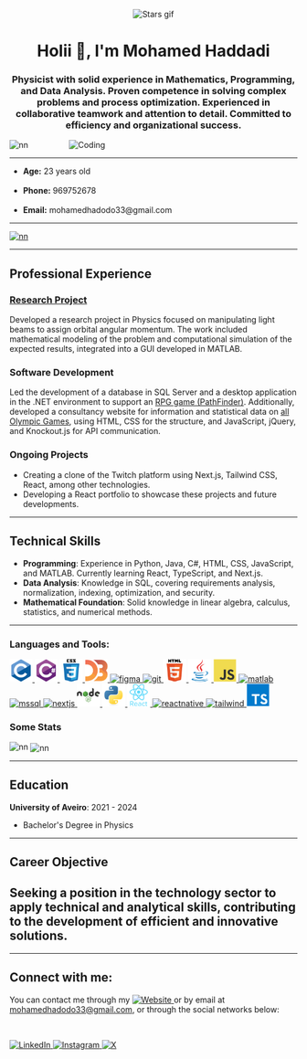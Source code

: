 
<p align="center">
  <img height = "300" width="1000" src="https://giffiles.alphacoders.com/144/14469.gif" alt="Stars gif">
</p>
<h1 align="center">Holii 👋, I'm Mohamed Haddadi</h1>
<h3 align="center">Physicist with solid experience in Mathematics, Programming, and Data Analysis. Proven competence in solving complex problems and process optimization. Experienced in collaborative teamwork and attention to detail. Committed to efficiency and organizational success.</h3>

<img align="right" alt="Coding" width="400" src="https://media3.giphy.com/media/v1.Y2lkPTc5MGI3NjExM2R1Z3RuODVhb2pnbTl6cHIxcXBtbjZxcXY2eGpjaGd3YmVsdTQxMyZlcD12MV9pbnRlcm5hbF9naWZfYnlfaWQmY3Q9Zw/qgQUggAC3Pfv687qPC/giphy.webp">

<p align="left"> <img src="https://komarev.com/ghpvc/?username=mohaamedl&label=Profile%20views&color=0e75b6&style=flat" alt="nn" /> </p>
<hr>
<ul>
        <li><strong>Age:</strong> 23 years old</li><br>
        <li><strong>Phone:</strong> 969752678</li><br>
        <li><strong>Email:</strong> mohamedhadodo33@gmail.com</li>
</ul>
<hr> 
<p align="left"> <a href="https://github.com/ryo-ma/github-profile-trophy"><img src="https://github-profile-trophy.vercel.app/?username=mohaamedl" alt="nn" /></a> </p>






---

## Professional Experience

### [Research Project](https://github.com/Mohaamedl/Physics-Project)
Developed a research project in Physics focused on manipulating light beams to assign orbital angular momentum. The work included mathematical modeling of the problem and computational simulation of the expected results, integrated into a GUI developed in MATLAB.

### Software Development
Led the development of a database in SQL Server and a desktop application in the .NET environment to support an [RPG game (PathFinder)](https://github.com/Mohaamedl/DB-project). Additionally, developed a consultancy website for information and statistical data on [all Olympic Games](https://github.com/Mohaamedl/Projeto_ITW), using HTML, CSS for the structure, and JavaScript, jQuery, and Knockout.js for API communication.

### Ongoing Projects
- Creating a clone of the Twitch platform using Next.js, Tailwind CSS, React, among other technologies.
- Developing a React portfolio to showcase these projects and future developments.

---

## Technical Skills
- **Programming**: Experience in Python, Java, C#, HTML, CSS, JavaScript, and MATLAB. Currently learning React, TypeScript, and Next.js.
- **Data Analysis**: Knowledge in SQL, covering requirements analysis, normalization, indexing, optimization, and security.
- **Mathematical Foundation**: Solid knowledge in linear algebra, calculus, statistics, and numerical methods.

---
<h3 align="left">Languages and Tools:</h3>
<p align="left"> <a href="https://www.cprogramming.com/" target="_blank" rel="noreferrer"> <img src="https://raw.githubusercontent.com/devicons/devicon/master/icons/c/c-original.svg" alt="c" width="40" height="40"/> </a> <a href="https://www.w3schools.com/cs/" target="_blank" rel="noreferrer"> <img src="https://raw.githubusercontent.com/devicons/devicon/master/icons/csharp/csharp-original.svg" alt="csharp" width="40" height="40"/> </a> <a href="https://www.w3schools.com/css/" target="_blank" rel="noreferrer"> <img src="https://raw.githubusercontent.com/devicons/devicon/master/icons/css3/css3-original-wordmark.svg" alt="css3" width="40" height="40"/> </a> <a href="https://d3js.org/" target="_blank" rel="noreferrer"> <img src="https://raw.githubusercontent.com/devicons/devicon/master/icons/d3js/d3js-original.svg" alt="d3js" width="40" height="40"/> </a> <a href="https://www.figma.com/" target="_blank" rel="noreferrer"> <img src="https://www.vectorlogo.zone/logos/figma/figma-icon.svg" alt="figma" width="40" height="40"/> </a> <a href="https://git-scm.com/" target="_blank" rel="noreferrer"> <img src="https://www.vectorlogo.zone/logos/git-scm/git-scm-icon.svg" alt="git" width="40" height="40"/> </a> <a href="https://www.w3.org/html/" target="_blank" rel="noreferrer"> <img src="https://raw.githubusercontent.com/devicons/devicon/master/icons/html5/html5-original-wordmark.svg" alt="html5" width="40" height="40"/> </a> <a href="https://www.java.com" target="_blank" rel="noreferrer"> <img src="https://raw.githubusercontent.com/devicons/devicon/master/icons/java/java-original.svg" alt="java" width="40" height="40"/> </a> <a href="https://developer.mozilla.org/en-US/docs/Web/JavaScript" target="_blank" rel="noreferrer"> <img src="https://raw.githubusercontent.com/devicons/devicon/master/icons/javascript/javascript-original.svg" alt="javascript" width="40" height="40"/> </a> <a href="https://www.mathworks.com/" target="_blank" rel="noreferrer"> <img src="https://upload.wikimedia.org/wikipedia/commons/2/21/Matlab_Logo.png" alt="matlab" width="40" height="40"/> </a> <a href="https://www.microsoft.com/en-us/sql-server" target="_blank" rel="noreferrer"> <img src="https://www.svgrepo.com/show/303229/microsoft-sql-server-logo.svg" alt="mssql" width="40" height="40"/> </a> <a href="https://nextjs.org/" target="_blank" rel="noreferrer"> <img src="https://cdn.worldvectorlogo.com/logos/nextjs-2.svg" alt="nextjs" width="40" height="40"/> </a> <a href="https://nodejs.org" target="_blank" rel="noreferrer"> <img src="https://raw.githubusercontent.com/devicons/devicon/master/icons/nodejs/nodejs-original-wordmark.svg" alt="nodejs" width="40" height="40"/> </a> <a href="https://www.python.org" target="_blank" rel="noreferrer"> <img src="https://raw.githubusercontent.com/devicons/devicon/master/icons/python/python-original.svg" alt="python" width="40" height="40"/> </a> <a href="https://reactjs.org/" target="_blank" rel="noreferrer"> <img src="https://raw.githubusercontent.com/devicons/devicon/master/icons/react/react-original-wordmark.svg" alt="react" width="40" height="40"/> </a> <a href="https://reactnative.dev/" target="_blank" rel="noreferrer"> <img src="https://reactnative.dev/img/header_logo.svg" alt="reactnative" width="40" height="40"/> </a> <a href="https://tailwindcss.com/" target="_blank" rel="noreferrer"> <img src="https://www.vectorlogo.zone/logos/tailwindcss/tailwindcss-icon.svg" alt="tailwind" width="40" height="40"/> </a> <a href="https://www.typescriptlang.org/" target="_blank" rel="noreferrer"> <img src="https://raw.githubusercontent.com/devicons/devicon/master/icons/typescript/typescript-original.svg" alt="typescript" width="40" height="40"/> </a> </p>
<h3 align="left">Some Stats</h3>
<p><img align="left" src="https://github-readme-stats.vercel.app/api/top-langs?username=mohaamedl&show_icons=true&locale=en&layout=compact&hide=jupyter%20notebook,html,Mathematica" alt="nn" /></p>

<p>&nbsp;<img align="center" src="https://github-readme-stats.vercel.app/api?username=mohaamedl&show_icons=true&locale=en" alt="nn" /></p>


---

## Education
**University of Aveiro**: 2021 - 2024
- Bachelor's Degree in Physics
  
---

## Career Objective
Seeking a position in the technology sector to apply technical and analytical skills, contributing to the development of efficient and innovative solutions.
---



--- 

<h2 align="left">Connect with me:</h2>
<p align="left">
  You can contact me through my <a href="https://mohamedh.vercel.app" target="_blank">
    <img src="https://img.shields.io/badge/Website-%23000000.svg?&style=for-the-badge&logo=google-chrome&logoColor=white" alt="Website">
  </a> or by email at <a href="mailto:mohamedhadodo33@gmail.com">mohamedhadodo33@gmail.com</a>, or through the social networks below:
</p>
<br>
<p align="left">
  <a href="https://www.linkedin.com/in/mohamed-haddadi-3346961a9" target="_blank">
    <img src="https://img.shields.io/badge/LinkedIn-%230077B5.svg?&style=for-the-badge&logo=linkedin&logoColor=white" alt="LinkedIn">
  </a>
  <a href="https://www.instagram.com/mohaamed_l/" target="_blank">
    <img src="https://img.shields.io/badge/Instagram-%23E4405F.svg?&style=for-the-badge&logo=instagram&logoColor=white" alt="Instagram">
  </a>
  <a href="https://x.com/Moh_i_i" target="_blank">
    <img src="https://img.shields.io/badge/X-%231DA1F2.svg?&style=for-the-badge&logo=x&logoColor=white" alt="X">
  </a>
</p>




